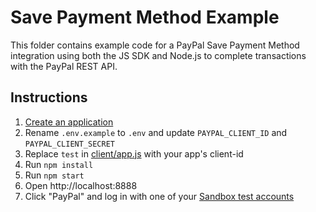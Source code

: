 # Save Payment Method Example

This folder contains example code for a PayPal Save Payment Method integration using both the JS SDK and Node.js to complete transactions with the PayPal REST API.

## Instructions

1. [Create an application](https://developer.paypal.com/dashboard/applications/sandbox/create)
2. Rename `.env.example` to `.env` and update `PAYPAL_CLIENT_ID` and `PAYPAL_CLIENT_SECRET`
3. Replace `test` in [client/app.js](client/app.js) with your app's client-id
4. Run `npm install`
5. Run `npm start`
6. Open http://localhost:8888
7. Click "PayPal" and log in with one of your [Sandbox test accounts](https://developer.paypal.com/dashboard/accounts)
